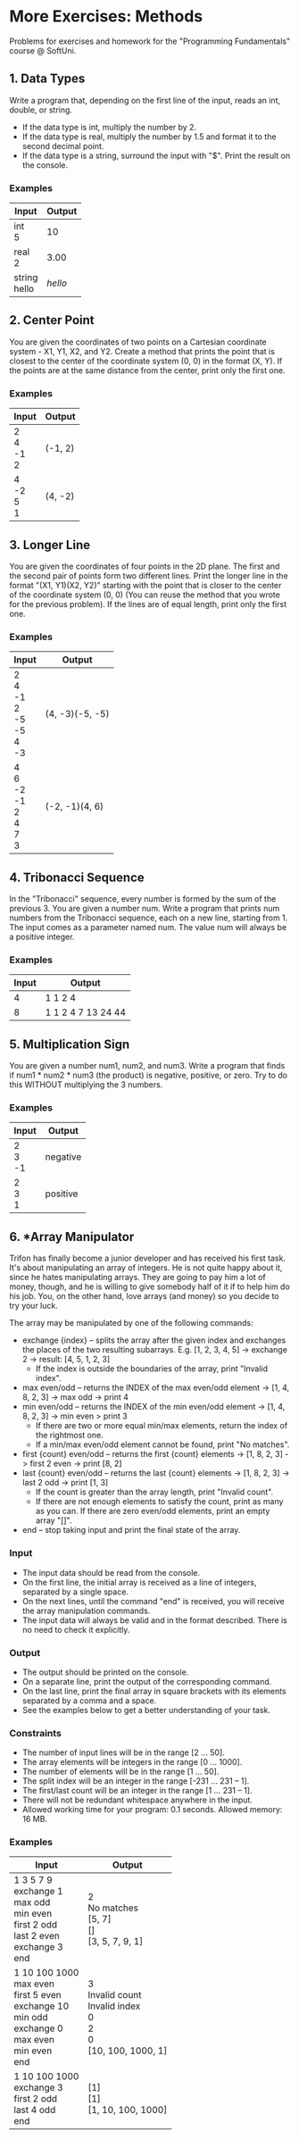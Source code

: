 # More Exercises: Methods
Problems for exercises and homework for the "Programming Fundamentals" course @ SoftUni.

## 1.	Data Types
Write a program that, depending on the first line of the input, reads an int, double, or string.
*	If the data type is int, multiply the number by 2.
*	If the data type is real, multiply the number by 1.5 and format it to the second decimal point.
*	If the data type is a string, surround the input with "$".
Print the result on the console.

### Examples
| Input | Output |
| --- | --- |
|int<br>5|10|
|real<br>2|3.00|
|string<br>hello|$hello$|

## 2.	Center Point
You are given the coordinates of two points on a Cartesian coordinate system - X1, Y1, X2, and Y2. Create a method that prints the point that is closest to the center of the coordinate system (0, 0) in the format (X, Y). If the points are at the same distance from the center, print only the first one.

### Examples
| Input | Output |
| --- | --- |
|2<br>4<br>-1<br>2|(-1, 2)|
|4<br>-2<br>5<br>1|(4, -2)|

## 3.	Longer Line
You are given the coordinates of four points in the 2D plane. The first and the second pair of points form two different lines. Print the longer line in the format "(X1, Y1)(X2, Y2)" starting with the point that is closer to the center of the coordinate system (0, 0) (You can reuse the method that you wrote for the previous problem). If the lines are of equal length, print only the first one.

### Examples
| Input | Output |
| --- | --- |
|2<br>4<br>-1<br>2<br>-5<br>-5<br>4<br>-3|(4, -3)(-5, -5)|
|4<br>6<br>-2<br>-1<br>2<br>4<br>7<br>3|(-2, -1)(4, 6)|

## 4.	Tribonacci Sequence
In the "Tribonacci" sequence, every number is formed by the sum of the previous 3.
You are given a number num. Write a program that prints num numbers from the Tribonacci sequence, each on a new line, starting from 1. The input comes as a parameter named num. The value num will always be a positive integer.

### Examples
| Input | Output |
| --- | --- |
|4|1 1 2 4|
|8|1 1 2 4 7 13 24 44|

## 5.	Multiplication Sign
You are given a number num1, num2, and num3. Write a program that finds if num1 * num2 * num3 (the product) is negative, positive, or zero. Try to do this WITHOUT multiplying the 3 numbers.

### Examples
| Input | Output |
| --- | --- |
|2<br>3<br>-1|negative|
|2<br>3<br>1|positive|

## 6.	*Array Manipulator
Trifon has finally become a junior developer and has received his first task. It's about manipulating an array of integers. He is not quite happy about it, since he hates manipulating arrays. They are going to pay him a lot of money, though, and he is willing to give somebody half of it if to help him do his job. You, on the other hand, love arrays (and money) so you decide to try your luck.

The array may be manipulated by one of the following commands:
*	exchange {index} – splits the array after the given index and exchanges the places of the two resulting subarrays. E.g. [1, 2, 3, 4, 5] -> exchange 2 -> result: [4, 5, 1, 2, 3]
    *	If the index is outside the boundaries of the array, print "Invalid index".
*	max even/odd – returns the INDEX of the max even/odd element -> [1, 4, 8, 2, 3] -> max odd -> print 4
*	min even/odd – returns the INDEX of the min even/odd element -> [1, 4, 8, 2, 3] -> min even > print 3
    *	If there are two or more equal min/max elements, return the index of the rightmost one.
    *	If a min/max even/odd element cannot be found, print "No matches".
*	first {count} even/odd – returns the first {count} elements -> [1, 8, 2, 3] -> first 2 even -> print [8, 2]
*	last {count} even/odd – returns the last {count} elements -> [1, 8, 2, 3] -> last 2 odd -> print [1, 3]
    *	If the count is greater than the array length, print "Invalid count".
    *	If there are not enough elements to satisfy the count, print as many as you can. If there are zero even/odd elements, print an empty array "[]".
*	end – stop taking input and print the final state of the array.

### Input
*	The input data should be read from the console.
*	On the first line, the initial array is received as a line of integers, separated by a single space.
*	On the next lines, until the command "end" is received, you will receive the array manipulation commands.
*	The input data will always be valid and in the format described. There is no need to check it explicitly.

### Output
*	The output should be printed on the console.
*	On a separate line, print the output of the corresponding command.
*	On the last line, print the final array in square brackets with its elements separated by a comma and a space. 
*	See the examples below to get a better understanding of your task.

### Constraints
*	The number of input lines will be in the range [2 … 50].
*	The array elements will be integers in the range [0 … 1000].
*	The number of elements will be in the range [1 ... 50].
*	The split index will be an integer in the range [-231 … 231 – 1].
*	The first/last count will be an integer in the range [1 … 231 – 1].
*	There will not be redundant whitespace anywhere in the input.
*	Allowed working time for your program: 0.1 seconds. Allowed memory: 16 MB.

### Examples
| Input | Output |
| --- | --- |
|1 3 5 7 9<br>exchange 1<br>max odd<br>min even<br>first 2 odd<br>last 2 even<br>exchange 3<br>end|2<br>No matches<br>[5, 7]<br>[]<br>[3, 5, 7, 9, 1]|
|1 10 100 1000<br>max even<br>first 5 even<br>exchange 10<br>min odd<br>exchange 0<br>max even<br>min even<br>end|3<br>Invalid count<br>Invalid index<br>0<br>2<br>0<br>[10, 100, 1000, 1]|
|1 10 100 1000<br>exchange 3<br>first 2 odd<br>last 4 odd<br>end|[1]<br>[1]<br>[1, 10, 100, 1000]|
